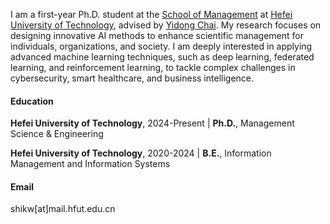 I am a first-year Ph.D. student at the [School of Management](https://som.hfut.edu.cn) at [Hefei University of Technology](https://www.hfut.edu.cn), advised by [Yidong Chai](http://faculty.hfut.edu.cn/chaiyidong/zh_CN/index.htm). My research focuses on designing innovative AI methods to enhance scientific management for individuals, organizations, and society. I am deeply interested in applying advanced machine learning techniques, such as deep learning, federated learning, and reinforcement learning, to tackle complex challenges in cybersecurity, smart healthcare, and business intelligence.

#### Education

**Hefei University of Technology**, 2024-Present | **Ph.D.**, Management Science & Engineering

**Hefei University of Technology**, 2020-2024 | **B.E.**, Information Management and Information Systems

#### Email 
shikw[at]mail.hfut.edu.cn
